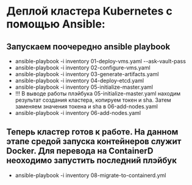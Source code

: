# Деплой кластера Kubernetes с помощью Ansible:

## Запускаем поочередно ansible playbook

- ansible-playbook -i inventory 01-deploy-vms.yaml --ask-vault-pass
- ansible-playbook -i inventory 02-configure-vms.yaml
- ansible-playbook -i inventory 03-generate-artifacts.yaml
- ansible-playbook -i inventory 04-deploy-etcd.yaml
- ansible-playbook -i inventory 05-initialize-master.yaml
- !!! В выводе работы плэйбука 05-initialize-master.yaml находим результат создания кластера, копируем токен и sha. Затем заменяем значения токена и sha в 06-add-nodes.yaml
- ansible-playbook -i inventory 06-add-nodes.yaml

## Теперь кластер готов к работе. На данном этапе средой запуска контейнеров служит Docker. Для перевода на ContainerD неоходимо запустить последний плэйбук
- ansible-playbook -i inventory 08-migrate-to-containerd.yml

